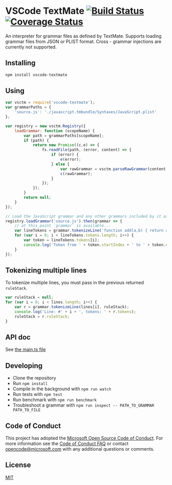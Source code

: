 # VSCode TextMate [![Build Status](https://travis-ci.org/Microsoft/vscode-textmate.svg?branch=master)](https://travis-ci.org/Microsoft/vscode-textmate) [![Coverage Status](https://coveralls.io/repos/github/Microsoft/vscode-textmate/badge.svg?branch=master)](https://coveralls.io/github/Microsoft/vscode-textmate?branch=master)

An interpreter for grammar files as defined by TextMate. Supports loading grammar files from JSON or PLIST format. Cross - grammar injections are currently not supported.

## Installing

```sh
npm install vscode-textmate
```

## Using

```javascript
var vsctm = require('vscode-textmate');
var grammarPaths = {
	'source.js': './javascript.tmbundle/Syntaxes/JavaScript.plist'
};

var registry = new vsctm.Registry({
	loadGrammar: function (scopeName) {
		var path = grammarPaths[scopeName];
		if (path) {
			return new Promise((c,e) => {
				fs.readFile(path, (error, content) => {
					if (error) {
						e(error);
					} else {
						var rawGrammar = vsctm.parseRawGrammar(content.toString(), path);
						c(rawGrammar);
					}
				});
			});
		}
		return null;
	}
});

// Load the JavaScript grammar and any other grammars included by it async.
registry.loadGrammar('source.js').then(grammar => {
	// at this point `grammar` is available...
	var lineTokens = grammar.tokenizeLine('function add(a,b) { return a+b; }');
	for (var i = 0; i < lineTokens.tokens.length; i++) {
		var token = lineTokens.tokens[i];
		console.log('Token from ' + token.startIndex + ' to ' + token.endIndex + ' with scopes ' + token.scopes);
	}
});

```

## Tokenizing multiple lines

To tokenize multiple lines, you must pass in the previous returned `ruleStack`.

```javascript
var ruleStack = null;
for (var i = 0; i < lines.length; i++) {
	var r = grammar.tokenizeLine(lines[i], ruleStack);
	console.log('Line: #' + i + ', tokens: ' + r.tokens);
	ruleStack = r.ruleStack;
}
```

## API doc

See [the main.ts file](./src/main.ts)

## Developing

* Clone the repository
* Run `npm install`
* Compile in the background with `npm run watch`
* Run tests with `npm test`
* Run benchmark with `npm run benchmark`
* Troubleshoot a grammar with `npm run inspect -- PATH_TO_GRAMMAR PATH_TO_FILE`

## Code of Conduct

This project has adopted the [Microsoft Open Source Code of Conduct](https://opensource.microsoft.com/codeofconduct/). For more information see the [Code of Conduct FAQ](https://opensource.microsoft.com/codeofconduct/faq/) or contact [opencode@microsoft.com](mailto:opencode@microsoft.com) with any additional questions or comments.


## License
[MIT](https://github.com/Microsoft/vscode-textmate/blob/master/LICENSE.md)

